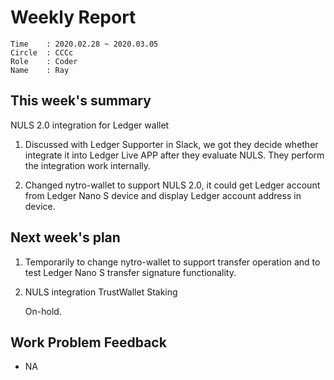 # Weekly Report 
```
Time    : 2020.02.28 ~ 2020.03.05
Circle  : CCCc
Role    : Coder
Name    : Ray
```
## This week's summary

NULS 2.0 integration for Ledger wallet

1. Discussed with Ledger Supporter in Slack, we got they decide whether integrate it into Ledger Live APP after they evaluate NULS. They perform the integration work internally.

2. Changed nytro-wallet to support NULS 2.0, it could get Ledger account from Ledger Nano S device and display Ledger account address in device.

## Next week's plan

1. Temporarily to change nytro-wallet to support transfer operation and to test Ledger Nano S transfer signature functionality.

2. NULS integration TrustWallet Staking

    On-hold.

## Work Problem Feedback

- NA

